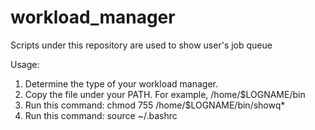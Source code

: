 # workload_manager
Scripts under this repository are used to show user's job queue

Usage:
1. Determine the type of your workload manager.
2. Copy the file under your PATH. For example, /home/$LOGNAME/bin
3. Run this command: chmod 755 /home/$LOGNAME/bin/showq*
4. Run this command: source ~/.bashrc
